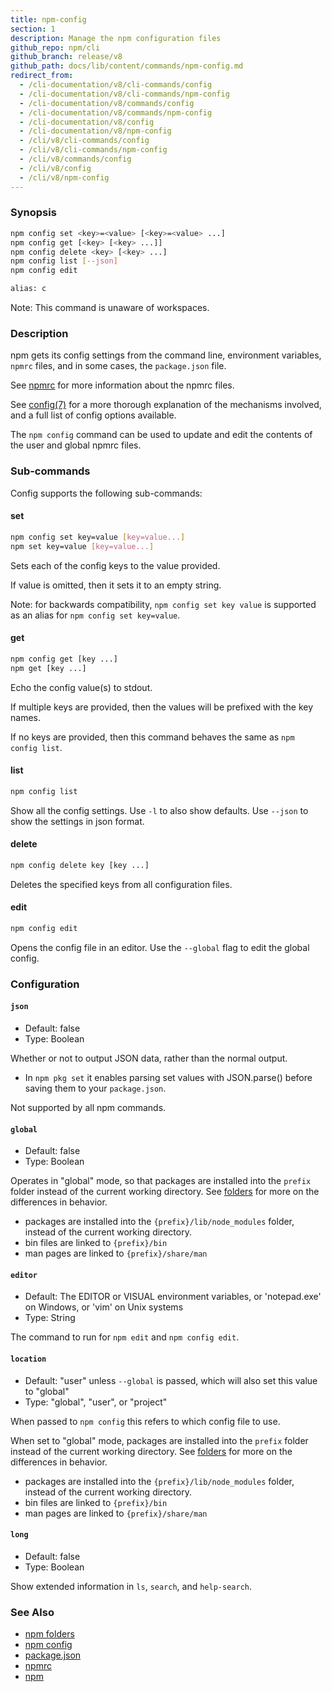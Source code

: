 ```yaml
---
title: npm-config
section: 1
description: Manage the npm configuration files
github_repo: npm/cli
github_branch: release/v8
github_path: docs/lib/content/commands/npm-config.md
redirect_from:
  - /cli-documentation/v8/cli-commands/config
  - /cli-documentation/v8/cli-commands/npm-config
  - /cli-documentation/v8/commands/config
  - /cli-documentation/v8/commands/npm-config
  - /cli-documentation/v8/config
  - /cli-documentation/v8/npm-config
  - /cli/v8/cli-commands/config
  - /cli/v8/cli-commands/npm-config
  - /cli/v8/commands/config
  - /cli/v8/config
  - /cli/v8/npm-config
---
```


### Synopsis

```bash
npm config set <key>=<value> [<key>=<value> ...]
npm config get [<key> [<key> ...]]
npm config delete <key> [<key> ...]
npm config list [--json]
npm config edit

alias: c
```

Note: This command is unaware of workspaces.

### Description

npm gets its config settings from the command line, environment
variables, `npmrc` files, and in some cases, the `package.json` file.

See [npmrc](/cli/v8/configuring-npm/npmrc) for more information about the npmrc
files.

See [config(7)](/cli/v8/using-npm/config) for a more thorough explanation of the
mechanisms involved, and a full list of config options available.

The `npm config` command can be used to update and edit the contents
of the user and global npmrc files.

### Sub-commands

Config supports the following sub-commands:

#### set

```bash
npm config set key=value [key=value...]
npm set key=value [key=value...]
```

Sets each of the config keys to the value provided.

If value is omitted, then it sets it to an empty string.

Note: for backwards compatibility, `npm config set key value` is supported
as an alias for `npm config set key=value`.

#### get

```bash
npm config get [key ...]
npm get [key ...]
```

Echo the config value(s) to stdout.

If multiple keys are provided, then the values will be prefixed with the
key names.

If no keys are provided, then this command behaves the same as `npm config
list`.

#### list

```bash
npm config list
```

Show all the config settings. Use `-l` to also show defaults. Use `--json`
to show the settings in json format.

#### delete

```bash
npm config delete key [key ...]
```

Deletes the specified keys from all configuration files.

#### edit

```bash
npm config edit
```

Opens the config file in an editor.  Use the `--global` flag to edit the
global config.

### Configuration

#### `json`

* Default: false
* Type: Boolean

Whether or not to output JSON data, rather than the normal output.

* In `npm pkg set` it enables parsing set values with JSON.parse() before
  saving them to your `package.json`.

Not supported by all npm commands.

#### `global`

* Default: false
* Type: Boolean

Operates in "global" mode, so that packages are installed into the `prefix`
folder instead of the current working directory. See
[folders](/cli/v8/configuring-npm/folders) for more on the differences in behavior.

* packages are installed into the `{prefix}/lib/node_modules` folder, instead
  of the current working directory.
* bin files are linked to `{prefix}/bin`
* man pages are linked to `{prefix}/share/man`

#### `editor`

* Default: The EDITOR or VISUAL environment variables, or 'notepad.exe' on
  Windows, or 'vim' on Unix systems
* Type: String

The command to run for `npm edit` and `npm config edit`.

#### `location`

* Default: "user" unless `--global` is passed, which will also set this value
  to "global"
* Type: "global", "user", or "project"

When passed to `npm config` this refers to which config file to use.

When set to "global" mode, packages are installed into the `prefix` folder
instead of the current working directory. See
[folders](/cli/v8/configuring-npm/folders) for more on the differences in behavior.

* packages are installed into the `{prefix}/lib/node_modules` folder, instead
  of the current working directory.
* bin files are linked to `{prefix}/bin`
* man pages are linked to `{prefix}/share/man`

#### `long`

* Default: false
* Type: Boolean

Show extended information in `ls`, `search`, and `help-search`.

### See Also

* [npm folders](/cli/v8/configuring-npm/folders)
* [npm config](/cli/v8/commands/npm-config)
* [package.json](/cli/v8/configuring-npm/package-json)
* [npmrc](/cli/v8/configuring-npm/npmrc)
* [npm](/cli/v8/commands/npm)

